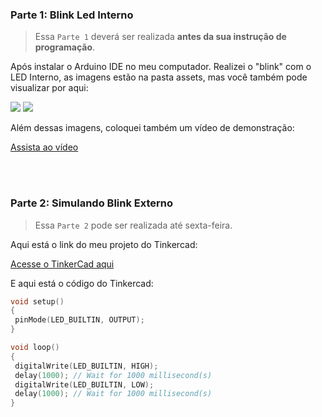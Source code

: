 ### Parte 1: Blink Led Interno  
> Essa `Parte 1` deverá ser realizada **antes da sua instrução de programação**. 

 Após instalar o Arduino IDE no meu computador. Realizei o "blink" com o LED Interno, as imagens estão na pasta assets, mas você também pode visualizar por aqui: 

 <img src='../assets/arduino_off.jpg'>
 <img src='../assets/arduino_on.jpg'>

Além dessas imagens, coloquei também um vídeo de demonstração:

[Assista ao vídeo](./assets/ponderada_arduino.mp4)


<br>
<br>

### Parte 2: Simulando Blink Externo
> Essa `Parte 2` pode ser realizada até sexta-feira.

Aqui está o link do meu projeto do Tinkercad:

[Acesse o TinkerCad aqui](https://www.tinkercad.com/things/l1tUoWue9Gp/editel?sharecode=_YbZGekHWwjFXWMxnF41u0DXea0W1tgicjHLPIhLsnc)


 E aqui está o código do Tinkercad:

 ```cpp
void setup()
{
  pinMode(LED_BUILTIN, OUTPUT);
}

void loop()
{
  digitalWrite(LED_BUILTIN, HIGH);
  delay(1000); // Wait for 1000 millisecond(s)
  digitalWrite(LED_BUILTIN, LOW);
  delay(1000); // Wait for 1000 millisecond(s)
}
 ```


